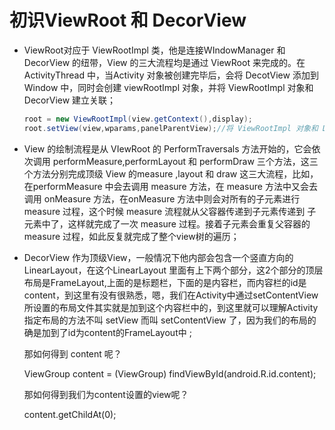 # 初识ViewRoot 和 DecorView

* ViewRoot对应于 ViewRootImpl 类，他是连接WIndowManager 和 DecorView 的纽带，View 的三大流程均是通过 ViewRoot 来完成的。在 ActivityThread 中，当Activity 对象被创建完毕后，会将 DecotView 添加到 Window 中，同时会创建 viewRootImpl 对象，并将 ViewRootImpl 对象和 DecorView 建立关联；

  ~~~java
  root = new ViewRootImpl(view.getContext(),display);
  root.setView(view,wparams,panelParentView);//将 ViewRootImpl 对象和 DecorView 建立关联；
  ~~~

* View 的绘制流程是从 VIewRoot 的 PerformTraversals 方法开始的，它会依次调用 performMeasure,performLayout 和 performDraw 三个方法，这三个方法分别完成顶级 View 的measure ,layout 和 draw 这三大流程，比如，在performMeasure 中会去调用 measure 方法，在 measure 方法中又会去调用 onMeasure 方法，在onMeasure 方法中则会对所有的子元素进行 measure 过程，这个时候 measure 流程就从父容器传递到子元素传递到 子元素中了，这样就完成了一次 measure 过程。接着子元素会重复父容器的 measure 过程，如此反复就完成了整个view树的遍历；

* DecorView 作为顶级View，一般情况下他内部会包含一个竖直方向的LinearLayout，在这个LinearLayout 里面有上下两个部分，这2个部分的顶层布局是FrameLayout,上面的是标题栏，下面的是内容栏，而内容栏的id是content，到这里有没有很熟悉，嗯，我们在Activity中通过setContentView 所设置的布局文件其实就是加到这个内容栏中的，到这里就可以理解Activity 指定布局的方法不叫 setView 而叫 setContentView 了，因为我们的布局的确是加到了id为content的FrameLayout中 ;

  那如何得到 content 呢？

  ViewGroup content = (ViewGroup) findViewById(android.R.id.content);

  那如何得到我们为content设置的view呢？

  content.getChildAt(0);

  ​